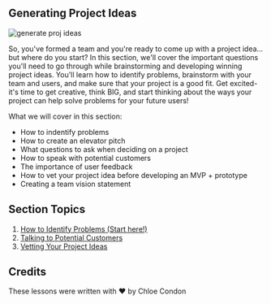 
## Generating Project Ideas

![generate proj ideas](https://user-images.githubusercontent.com/18564645/133836600-4e8a62f0-224e-45b2-bdd3-745b9579fdc6.png)

So, you've formed a team and you're ready to come up with a project idea... but where do you start? In this section, we'll cover the important questions you'll need to go through while brainstorming and developing winning project ideas. You'll learn how to identify problems, brainstorm with your team and users, and make sure that your project is a good fit. Get excited- it's time to get creative, think BIG, and start thinking about the ways your project can help solve problems for your future users!

What we will cover in this section: 

- How to indentify problems
- How to create an elevator pitch
- What questions to ask when deciding on a project
- How to speak with potential customers
- The importance of user feedback
- How to vet your project idea before developing an MVP + prototype
- Creating a team vision statement

## Section Topics

1. [How to Identify Problems (Start here!)](./1.How-to-Identify-Problems/README.md)
2. [Talking to Potential Customers](./2.Talking-to-Potential-Customers/README.md)
3. [Vetting Your Project Ideas](./3.Vetting-Your-Project-Ideas/README.md)

## Credits
These lessons were written with ❤️ by Chloe Condon

